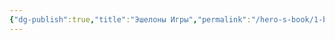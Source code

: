 ```yaml
---
{"dg-publish":true,"title":"Эшелоны Игры","permalink":"/hero-s-book/1-basics/7-echelons-of-play/","dgPassFrontmatter":true}
---
```


